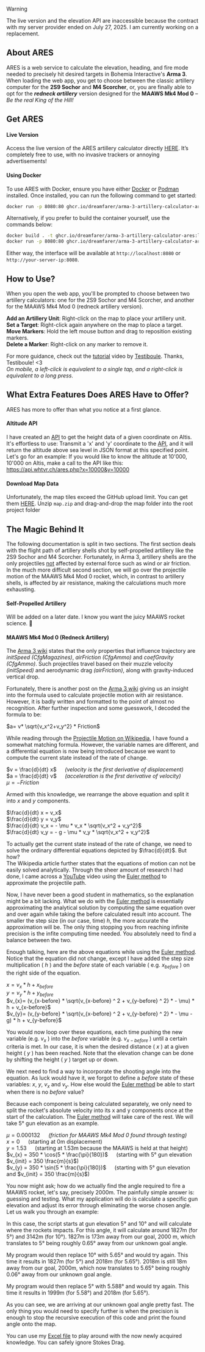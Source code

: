> [!WARNING]  
> The live version and the elevation API are inaccessible because the contract with my server provider ended on July 27, 2025. I am currently working on a replacement.

## About ARES
ARES is a web service to calculate the elevation, heading, and fire mode needed to precisely hit desired targets in Bohemia Interactive's **Arma 3**. When loading the web app, you get to choose between the classic artillery computer for the **2S9 Sochor** and **M4 Scorcher**, or, you are finally able to opt for the _**redneck artillery**_ version designed for the **MAAWS Mk4 Mod 0** – _Be the real King of the Hill!_

## Get ARES
#### Live Version
Access the live version of the ARES artillery calculator directly [HERE](https://arma.whtvr.ch/ares). It’s completely free to use, with no invasive trackers or annoying advertisements!

#### Using Docker
To use ARES with Docker, ensure you have either [Docker](https://docs.docker.com/engine/install/) or [Podman](https://podman.io/docs/installation) installed. Once installed, you can run the following command to get started: 
```bash
docker run -p 8080:80 ghcr.io/dreamfarer/arma-3-artillery-calculator-ares:latest
```

Alternatively, if you prefer to build the container yourself, use the commands below:
```bash
docker build . -t ghcr.io/dreamfarer/arma-3-artillery-calculator-ares:latest
docker run -p 8080:80 ghcr.io/dreamfarer/arma-3-artillery-calculator-ares:latest
```

Either way, the interface will be available at `http://localhost:8080` or `http://your-server-ip:8080`.

## How to Use?
When you open the web app, you'll be prompted to choose between two artillery calculators: one for the 2S9 Sochor and M4 Scorcher, and another for the MAAWS Mk4 Mod 0 (redneck artillery version).

**Add an Artillery Unit**: Right-click on the map to place your artillery unit.\
**Set a Target**: Right-click again anywhere on the map to place a target.\
**Move Markers**: Hold the left mouse button and drag to reposition existing markers.\
**Delete a Marker**: Right-click on any marker to remove it.

For more guidance, check out the [tutorial](https://youtu.be/hKEvLDI5Cxo?si=XfqqDMszCjSBtvyU) video by [Testiboule](https://www.youtube.com/@Testiboule). Thanks, Testiboule! <3\
*On mobile, a left-click is equivalent to a single tap, and a right-click is equivalent to a long press.*

## What Extra Features Does ARES Have to Offer?
ARES has more to offer than what you notice at a first glance.

#### Altitude API
I have created an [API](https://api.whtvr.ch/ares.php?x=10000&y=10000) to get the height data of a given coordinate on Altis. It's effortless to use: Transmit a 'x' and 'y' coordinate to the [API](https://api.whtvr.ch/ares.php?x=10000&y=10000), and it will return the altitude above sea level in JSON format at this specified point.\
Let's go for an example: If you would like to know the altitude at 10'000, 10'000 on Altis, make a call to the API like this: https://api.whtvr.ch/ares.php?x=10000&y=10000

#### Download Map Data
Unfortunately, the map tiles exceed the GitHub upload limit. You can get them [HERE](https://github.com/Dreamfarer/ARMA-3-ARTILLERY-CALCULATOR-ARES/releases/download/tiles-altis-v1.0.0/tiles-altis.zip). Unzip `map.zip` and drag-and-drop the map folder into the root project folder

## The Magic Behind It
The following documentation is split in two sections. The first section deals with the flight path of artillery shells shot by self-propelled artillery like the 2S9 Sochor and M4 Scorcher. Fortunately, in Arma 3, artillery shells are the only projectiles [not](https://community.bistudio.com/wiki/CfgAmmo_Config_Reference#airFriction) affected by external force such as wind or air friction.\
In the much more difficult second section, we will go over the projectile motion of the MAAWS Mk4 Mod 0 rocket, which, in contrast to artillery shells, is affected by air resistance, making the calculations much more exhausting.

#### Self-Propelled Artillery
Will be added on a later date. I know you want the juicy MAAWS rocket science. 🤣 

#### MAAWS Mk4 Mod 0 (Redneck Artillery)
The [Arma 3 wiki](https://community.bistudio.com/wiki/Arma_3:_Damage_Description#Bullet/Shell) states that the only properties that influence trajectory are _initSpeed (CfgMagazines)_, _airFriction (CfgAmmo)_ and _coefGravity (CfgAmmo)_. Such projectiles travel based on their muzzle velocity _(initSpeed)_ and aerodynamic drag _(airFriction)_, along with gravity-induced vertical drop.

Fortunately, there is another post on the [Arma 3 wiki](https://community.bistudio.com/wiki/Weapons_settings) giving us an insight into the formula used to calculate projectile motion with air resistance. However, it is badly written and formatted to the point of almost no recognition. After further inspection and some guesswork, I decoded the formula to be:

$a= v* \sqrt{v_x^2+v_y^2} * Friction$

While reading through the [Projectile Motion on Wikipedia](https://en.wikipedia.org/wiki/Projectile_motion#Numerical_solution), I have found a somewhat matching formula. However, the variable names are different, and a differential equation is now being introduced because we want to compute the current state instead of the rate of change.

$v = \frac{d}{dt} x$ &emsp; _(velocity is the first derivative of displacement)_ \
$a = \frac{d}{dt} v$ &emsp; _(acceleration is the first derivative of velocity)_ \
$\mu = - Friction$

Armed with this knowledge, we rearrange the above equation and split it into $x$ and $y$ components.

$\frac{d}{dt} x = v_x$ \
$\frac{d}{dt} y = v_y$ \
$\frac{d}{dt} v_x = - \mu * v_x * \sqrt{v_x^2 + v_y^2}$ \
$\frac{d}{dt} v_y = - g - \mu * v_y * \sqrt{v_x^2 + v_y^2}$

To actually get the current state instead of the rate of change, we need to solve the ordinary differential equations depicted by $\frac{d}{dt}$. But how? \
The Wikipedia article further states that the equations of motion can not be easily solved analytically. Through the sheer amount of research I had done, I came across a [YouTube](https://www.youtube.com/watch?v=BPuDteHrI18) video using the [Euler method](https://en.wikipedia.org/wiki/Euler_method) to approximate the projectile path.

Now, I have never been a good student in mathematics, so the explanation might be a bit lacking. What we do with the [Euler method](https://en.wikipedia.org/wiki/Euler_method) is essentially approximating the analytical solution by computing the same equation over and over again while taking the before calculated result into account. The smaller the step size (in our case, time) $h$, the more accurate the approximation will be. The only thing stopping you from reaching infinite precision is the infite computing time needed. You absolutely need to find a balance between the two.

Enough talking, here are the above equations while using the [Euler method](https://en.wikipedia.org/wiki/Euler_method). Notice that the equation did not change, except I have added the step size multiplication ( $h$ ) and the _before_ state of each variable ( e.g. $x_{before}$ ) on the right side of the equation.

$x = v_{x} * h + x_{before}$ \
$y = v_{y} * h + y_{before}$ \
$v_{x}= (v_{x-before} * \sqrt{v_{x-before} ^ 2 + v_{y-before} ^ 2} * - \mu) * h  + v_{x-before}$ \
$v_{y}= (v_{y-before} * \sqrt{v_{x-before} ^ 2 + v_{y-before} ^ 2} * - \mu - g) * h  + v_{y-before}$

You would now loop over these equations, each time pushing the new variable (e.g. $v_{x}$ ) into the _before_ variable (e.g. $v_{x-before}$ ) until a certain criteria is met. In our case, it is when the desired distance ( $x$ ) at a given height ( $y$ ) has been reached. Note that the elevation change can be done by shifting the height ( $y$ ) target up or down.

We next need to find a way to incorporate the shooting angle into the equation. As luck would have it, we forgot to define a _before_ state of these variables: $x$, $y$, $v_{x}$ and $v_{y}$. How else would the [Euler method](https://en.wikipedia.org/wiki/Euler_method) be able to start when there is no _before_ value?

Because each component is being calculated separately, we only need to split the rocket's absolute velocity into its x and y components once at the start of the calculation. The [Euler method](https://en.wikipedia.org/wiki/Euler_method) will take care of the rest. We will take 5° gun elevation as an example.

$\mu = 0.000132$ &emsp; _(friction for MAAWS Mk4 Mod 0 found through testing)_ \
$x = 0$ &emsp; (starting at 0m displacement) \
$y = 1.53$ &emsp; (starting at 1.53m because the MAAWS is held at that height) \
$v_{x} = 350 * \cos(5 * \frac{\pi}{180})$ &emsp; (starting with 5° gun elevation $v_{init} = 350 \frac{m}{s}$) \
$v_{y} = 350 * \sin(5 * \frac{\pi}{180})$ &emsp; (starting with 5° gun elevation and $v_{init} = 350 \frac{m}{s}$)

You now might ask; how do we actually find the angle required to fire a MAAWS rocket, let's say, precisely 2000m. The painfully simple answer is: guessing and testing. What my application will do is calculate a specific gun elevation and adjust its error through eliminating the worse chosen angle. Let us walk you through an example:

In this case, the script starts at gun elevation 5° and 10° and will calculate where the rockets impacts. For this angle, it will calculate around 1827m (for 5°) and 3142m (for 10°). 1827m is 173m away from our goal, 2000 m, which translates to 5° being roughly 0.65° away from our unknown goal angle.

My program would then replace 10° with 5.65° and would try again. This time it results in 1827m (for 5°) and 2018m (for 5.65°). 2018m is still 18m away from our goal, 2000m, which now translates to 5.65° being roughly 0.06° away from our unknown goal angle.

My program would then replace 5° with 5.588° and would try again. This time it results in 1999m (for 5.58°) and 2018m (for 5.65°).

As you can see, we are arriving at our unknown goal angle pretty fast. The only thing you would need to specify further is when the precision is enough to stop the recursive execution of this code and print the found angle onto the map.

You can use my [Excel file](https://github.com/Dreamfarer/ARMA-3-ARTILLERY-CALCULATOR-ARES/blob/master/auxiliary/Projectile%20Motion%20with%20Air%20Resistance.xlsx) to play around with the now newly acquired knowledge. You can safely ignore Stokes Drag.
